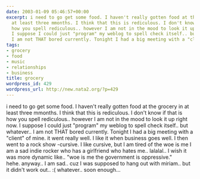 ```yaml
---
date: 2003-01-09 05:46:57+00:00
excerpt: i need to go get some food. I haven't really gotten food at the grocery in
  at least three mmonths. I think that this is rediculous. I don't know if that is
  how you spell rediculous.. however I am not in the mood to look it up right now.
  I suppose I could just "program" my weblog to spell check itself.. but whatever..
  I am not THAT bored currently. Tonight I had a big meeting with a "client" of ...
tags:
- grocery
- food
- music
- relationships
- business
title: grocery
wordpress_id: 429
wordpress_url: http://new.nata2.org/?p=429
---
```


i need to go get some food. I haven't really gotten food at the grocery in at least three mmonths. I think that this is rediculous. I don't know if that is how you spell rediculous.. however I am not in the mood to look it up right now. I suppose I could just "program" my weblog to spell check itself.. but whatever.. I am not THAT bored currently. Tonight I had a big meeting with a "client" of mine. it went really well. I like it when business goes well. I then went to a rock show -cursive. I like cursive, but I am tired of the woe is me I am a sad indie rocker who has a girlfriend who hates me.. lalalal.. I wish it was more dynamic like.. "woe is me the government is oppressive."<br/>hehe. anyway.. I am sad.. cuz I was supposed to hang out with miriam.. but it didn't work out.. :( whatever.. soon enough...